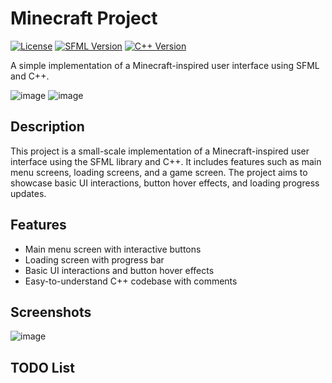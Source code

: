# Minecraft Project

[![License](https://img.shields.io/badge/license-MIT-blue.svg)](LICENSE)
[![SFML Version](https://img.shields.io/badge/SFML-2.5.1-green.svg)](https://www.sfml-dev.org/)
[![C++ Version](https://img.shields.io/badge/C++-17-blue.svg)](https://en.cppreference.com/w/cpp/17)

A simple implementation of a Minecraft-inspired user interface using SFML and C++.

![image](https://github.com/ferrnnaando/minecraft/assets/77246868/30b1d7a4-4704-445b-95fa-231602cf74b7)
![image](https://github.com/ferrnnaando/minecraft/assets/77246868/9c76c6aa-8d97-4f3b-aa78-abf325b89556)



## Description

This project is a small-scale implementation of a Minecraft-inspired user interface using the SFML library and C++. It includes features such as main menu screens, loading screens, and a game screen. The project aims to showcase basic UI interactions, button hover effects, and loading progress updates.

## Features

- Main menu screen with interactive buttons
- Loading screen with progress bar
- Basic UI interactions and button hover effects
- Easy-to-understand C++ codebase with comments

## Screenshots

![image](https://github.com/ferrnnaando/minecraft/assets/77246868/2833b208-a87a-4fd1-8ca4-1f94f7ecedee)


## TODO List
